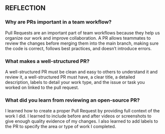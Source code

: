 ## REFLECTION

### Why are PRs important in a team workflow?

Pull Requests are an important part of team workflows because they help us organize our work and improve collaboration. A PR allows teammates to review the changes before merging them into the main branch, making sure the code is correct, follows best practices, and doesn’t introduce errors.

### What makes a well-structured PR?

A well-structured PR must be clean and easy to others to understand it and review it, a well-structured PR must have, a clear title, a detailed description, labels to detail your work type, and the issue or task you worked on linked to the pull request.

### What did you learn from reviewing an open-source PR?

I learned how to create a proper Pull Request by providing full context of the work I did. I learned to include before and after videos or screenshots to give enough quality evidence of my changes. I also learned to add labels to the PR to specify the area or type of work I completed.


